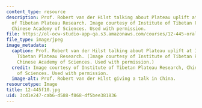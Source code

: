```yaml
---
content_type: resource
description: Prof. Robert van der Hilst talking about Plateau uplift at Institute
  of Tibetan Plateau Research. Image courtesy of Institute of Tibetan Plateau Research,
  Chinese Academy of Sciences. Used with permission.
file: https://ol-ocw-studio-app-qa.s3.amazonaws.com/courses/12-445-oral-communication-in-the-earth-atmospheric-and-planetary-sciences-fall-2010/3cd1e247cab6d588f868df5bee381836_12-445f10.jpg
file_type: image/jpeg
image_metadata:
  caption: Prof. Robert van der Hilst talking about Plateau uplift at Institute of
    Tibetan Plateau Research. (Image courtesy of Institute of Tibetan Plateau Research,
    Chinese Academy of Sciences. Used with permission.)
  credit: Image courtesy of Institute of Tibetan Plateau Research, Chinese Academy
    of Sciences. Used with permission.
  image-alt: Prof. Robert van der Hilst giving a talk in China.
resourcetype: Image
title: 12-445f10.jpg
uid: 3cd1e247-cab6-d588-f868-df5bee381836
---
```


